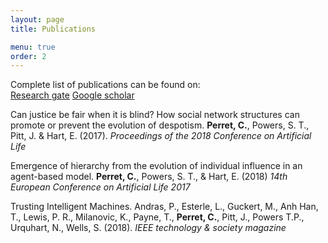 ```yaml
---
layout: page
title: Publications

menu: true
order: 2
---
```


Complete list of publications can be found on:  
[Research gate](https://www.researchgate.net/profile/Cedric_Perret)
[Google scholar](https://scholar.google.co.uk/citations?user=tWozIw8AAAAJ&hl=en)

Can justice be fair when it is blind? How social network structures can promote or prevent the evolution of despotism. **Perret, C.**, Powers, S. T., Pitt, J. & Hart, E. (2017). *Proceedings of the 2018 Conference on Artificial Life*

Emergence of hierarchy from the evolution of individual influence in an agent-based model. **Perret, C.**, Powers, S. T., & Hart, E. (2018) *14th European Conference on Artificial Life 2017*

Trusting Intelligent Machines. Andras, P., Esterle, L., Guckert, M., Anh Han, T., Lewis, P. R., Milanovic, K., Payne, T., **Perret, C.**, Pitt, J., Powers T.P., Urquhart, N., Wells, S. (2018). *IEEE technology & society magazine*
